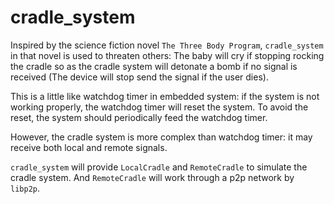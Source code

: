 # cradle_system

Inspired by the science fiction novel `The Three Body Program`, `cradle_system` in that novel is used to threaten others: The baby will cry if stopping rocking the cradle so as the cradle system will detonate a bomb if no signal is received (The device will stop send the signal if the user dies).

This is a little like watchdog timer in embedded system: if the system is not working properly, the watchdog timer will reset the system. To avoid the reset, the system should periodically feed the watchdog timer.

However, the cradle system is more complex than watchdog timer: it may receive both local and remote signals.

`cradle_system` will provide `LocalCradle` and `RemoteCradle` to simulate the cradle system. And `RemoteCradle` will work through a p2p network by `libp2p`.

